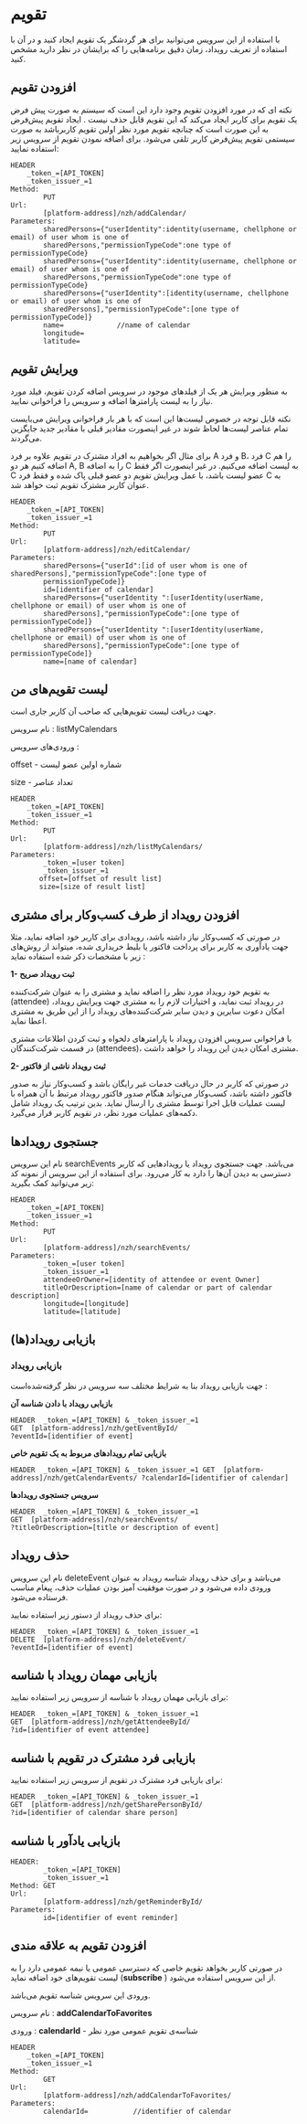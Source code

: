 # تقویم
با استفاده از این سرویس می‌توانید برای هر گردشگر یک تقویم ایجاد کنید و در آن با استفاده از تعریف رویداد، زمان دقیق برنامه‌هایی را که برایشان در نظر دارید مشخص کنید. 

<div class="box-end">
</div>

## افزودن تقویم

نکته ای که در مورد افزودن تقویم وجود دارد این است که سیستم به صورت پیش فرض یک تقویم برای کاربر ایجاد می‌کند که این تقویم قابل حذف نیست . ایجاد تقویم پیش‌فرض به این صورت است که چنانچه تقویم مورد نظر اولین تقویم کاربرباشد به صورت سیستمی تقویم پیش‌فرض کاربر تلقی می‌شود.
برای اضافه نمودن تقویم از سرویس زیر استفاده نمایید:

    HEADER
    	_token_=[API_TOKEN]
    	_token_issuer_=1
    Method:
            PUT
    Url:
            [platform-address]/nzh/addCalendar/
    Parameters:
            sharedPersons={"userIdentity":identity(username, chellphone or email) of user whom is one of 
            sharedPersons,"permissionTypeCode":one type of permissionTypeCode}
            sharedPersons={"userIdentity":identity(username, chellphone or email) of user whom is one of 
            sharedPersons,"permissionTypeCode":one type of permissionTypeCode}
            sharedPersons={"userIdentity":[identity(username, chellphone or email) of user whom is one of 
            sharedPersons],"permissionTypeCode":[one type of permissionTypeCode]}
            name=             //name of calendar
            longitude=
            latitude=

<div class="box-end">
</div>

## ویرایش تقویم

به منظور ویرایش هر یک از فیلدهای موجود در سرویس اضافه کردن تقویم، فیلد مورد نیاز را به لیست پارامترها اضافه و سرویس را فراخوانی نمایید.

نکته قابل توجه در خصوص لیست‌ها این است که با هر بار فراخوانی ویرایش می‌بایست تمام عناصر لیست‌ها لحاظ شوند در غیر اینصورت مقادیر قبلی با مقادیر جدید جایگزین می‌گردند.

برای مثال اگر بخواهیم به افراد مشترک در تقویم علاوه بر فرد A و فرد B، فرد C را هم اضافه کنیم هر دو A, B را به اضافه C به لیست اضافه می‌کنیم. در غیر اینصورت اگر فقط C عضو لیست باشد، با عمل ویرایش تقویم دو عضو قبلی پاک شده و فقط فرد C به عنوان کاربر مشترک تقویم ثبت خواهد شد.

    HEADER
    	_token_=[API_TOKEN]
    	_token_issuer_=1
    Method:
            PUT
    Url:
            [platform-address]/nzh/editCalendar/
    Parameters:
            sharedPersons={"userId":[id of user whom is one of sharedPersons],"permissionTypeCode":[one type of 
            permissionTypeCode]}
            id=[identifier of calendar]
            sharedPersons={"userIdentity ":[userIdentity(userName, chellphone or email) of user whom is one of 
            sharedPersons],"permissionTypeCode":[one type of permissionTypeCode]}
            sharedPersons={"userIdentity ":[userIdentity(userName, chellphone or email) of user whom is one of 
            sharedPersons],"permissionTypeCode":[one type of permissionTypeCode]}
            name=[name of calendar]

<div class="box-end">
</div>

## لیست تقویم‌های من

جهت دریافت لیست تقویم‌هایی که صاحب آن کاربر جاری است.

نام سرویس : listMyCalendars

ورودی‌های سرویس : 

offset - شماره اولین عضو لیست

size -  تعداد عناصر

    HEADER
    	_token_=[API_TOKEN]
    	_token_issuer_=1
    Method:
            PUT
    Url:
            [platform-address]/nzh/listMyCalendars/
    Parameters:
            _token_=[user token]
            _token_issuer_=1
           offset=[offset of result list]
           size=[size of result list]
<div class="box-end">
</div>

## افزودن رویداد از طرف کسب‌و‌کار برای مشتری

در صورتی که کسب‌و‌کار نیاز داشته باشد، رویدادی برای کاربر خود اضافه نماید، مثلا جهت یادآوری به کاربر برای پرداخت فاکتور یا بلیط خریداری شده، میتواند از روش‌های زیر با مشخصات ذکر شده استفاده نماید :

**1- ثبت رویداد صریح**

به تقویم خود رویداد مورد نظر را اضافه نماید و مشتری را به عنوان شرکت‌کننده (attendee) در رویداد ثبت نماید، و اختیارات لازم را به مشتری جهت ویرایش رویداد، امکان دعوت سایرین و دیدن سایر شرکت‌کننده‌های رویداد را از این طریق به مشتری اعطا نماید.

با فراخوانی سرویس افزودن رویداد با پارامترهای دلخواه و ثبت کردن اطلاعات مشتری در قسمت شرکت‌کنندگان (attendees)، مشتری امکان دیدن این رویداد را خواهد داشت.

**2- ثبت رویداد ناشی از فاکتور**

در صورتی که کاربر در حال دریافت خدمات غیر رایگان باشد و کسب‌و‌کار نیاز به صدور فاکتور داشته باشد، کسب‌و‌کار می‌تواند هنگام صدور فاکتور رویداد مرتبط با آن همراه با لیست عملیات قابل اجرا توسط مشتری را ارسال نماید. بدین ترتیب یک رویداد شامل دکمه‌های عملیات مورد نظر، در تقویم کاربر قرار می‌گیرد.

<div class="box-end">
</div>

## جستجوی رویدادها

نام این سرویس searchEvents  می‌باشد. جهت جستجوی رویداد یا رویدادهایی که کاربر دسترسی به دیدن آن‌ها را دارد به کار می‌رود.
برای استفاده از این سرویس از نمونه کد زیر می‌توانید کمک بگیرید: 

    HEADER
    	_token_=[API_TOKEN]
    	_token_issuer_=1
    Method:
            PUT
    Url:
            [platform-address]/nzh/searchEvents/
    Parameters:
            _token_=[user token]
            _token_issuer_=1
            attendeeOrOwner=[identity of attendee or event Owner]
            titleOrDescription=[name of calendar or part of calendar description]
            longitude=[longitude]
            latitude=[latitude]


<div class="box-end">
</div>

## بازیابی رویداد(ها)

### بازیابی رویداد

جهت بازیابی رویداد بنا به شرایط مختلف سه سرویس در نظر گرفته‌شده‌است :

 **بازیابی رویداد با دادن شناسه آن**

    HEADER  _token_=[API_TOKEN] & _token_issuer_=1
    GET  [platform-address]/nzh/getEventById/
    ?eventId=[identifier of event]

 **بازیابی تمام رویدادهای مربوط به یک تقویم خاص**

    HEADER  _token_=[API_TOKEN] & _token_issuer_=1 GET  [platform-address]/nzh/getCalendarEvents/ ?calendarId=[identifier of calendar]

**سرویس جستجوی رویدادها**

    HEADER  _token_=[API_TOKEN] & _token_issuer_=1
    GET  [platform-address]/nzh/searchEvents/
    ?titleOrDescription=[title or description of event]

<div class="box-end">
</div>

## حذف رویداد

نام این سرویس  deleteEvent می‌باشد و برای حذف رویداد شناسه رویداد به عنوان ورودی داده می‌شود و در صورت موفقیت آمیز بودن عملیات حذف، پیغام مناسب فرستاده می‌شود.

برای حذف رویداد از دستور زیر استفاده نمایید:

    HEADER  _token_=[API_TOKEN] & _token_issuer_=1
    DELETE  [platform-address]/nzh/deleteEvent/
    ?eventId=[identifier of event]
<div class="box-end">
</div>

## بازیابی مهمان رویداد با شناسه

برای بازیابی مهمان رویداد با شناسه از سرویس زیر استفاده نمایید:

    HEADER  _token_=[API_TOKEN] & _token_issuer_=1
    GET  [platform-address]/nzh/getAttendeeById/
    ?id=[identifier of event attendee]
<div class="box-end">
</div>

## بازیابی فرد مشترک در تقویم با شناسه
برای بازیابی فرد مشترک در تقویم از سرویس زیر استفاده نمایید:

    HEADER  _token_=[API_TOKEN] & _token_issuer_=1
    GET  [platform-address]/nzh/getSharePersonById/
    ?id=[identifier of calendar share person]
<div class="box-end">
</div>

##  بازیابی یادآور با شناسه

    HEADER:
            _token_=[API_TOKEN]
            _token_issuer_=1
    Method: GET
    Url:
            [platform-address]/nzh/getReminderById/
    Parameters:
            id=[identifier of event reminder]

<div class="box-end">
</div>

## افزودن تقویم به علاقه مندی

در صورتی کاربر بخواهد تقویم خاصی که دسترسی عمومی یا نیمه عمومی دارد را به لیست تقویم‌های خود اضافه نماید (**subscribe**  ) از این سرویس استفاده می‌شود.

ورودی این سرویس شناسه تقویم می‌باشد.

نام سرویس : **addCalendarToFavorites**

ورودی : **calendarId** - شناسه‌ی تقویم عمومی مورد نظر

    HEADER
    	_token_=[API_TOKEN]
    	_token_issuer_=1
    Method:
            GET
    Url:
            [platform-address]/nzh/addCalendarToFavorites/
    Parameters:
            calendarId=           //identifier of calendar

<div class="box-end">
</div>
